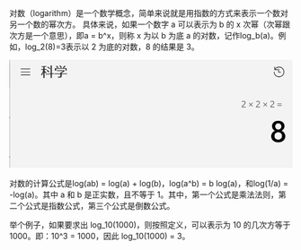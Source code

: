 对数（logarithm）是一个数学概念，简单来说就是用指数的方式来表示一个数对另一个数的幂次方。
具体来说，如果一个数字 a 可以表示为 b 的 x 次幂（次幂跟次方是一个意思），即a = b^x，则称 x 为以 b 为底 a 的对数，记作log_b(a)。例如，log_2(8)=3表示以 2 为底的对数，8 的结果是 3。

![img.png](对数的定义插图.png)


对数的计算公式是log(ab) = log(a) + log(b)，log(a^b) = b log(a)，和log(1/a) = -log(a)。其中 a 和 b 是正实数，且不等于 1。其中，第一个公式是乘法法则，第二个公式是指数公式，第三个公式是倒数公式。


举个例子，如果要求出 log_10(1000)，则按照定义，可以表示为 10 的几次方等于 1000。即：10^3 = 1000，因此 log_10(1000) = 3。